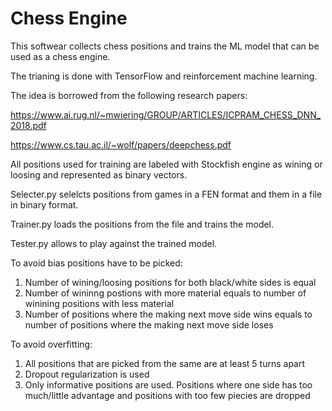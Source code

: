 # Chess Engine


This softwear collects chess positions and trains the ML model that can be used as a chess engine. 

The trianing is done with TensorFlow and reinforcement machine learning. 

The idea is borrowed from the following research papers:

https://www.ai.rug.nl/~mwiering/GROUP/ARTICLES/ICPRAM_CHESS_DNN_2018.pdf

https://www.cs.tau.ac.il/~wolf/papers/deepchess.pdf

All positions used for training are labeled with Stockfish engine as wining or loosing and represented as binary vectors.

Selecter.py selelcts positions from games in a FEN format and them in a file in binary format.

Trainer.py loads the positions from the file and trains the model.

Tester.py allows to play against the trained model. 
  
To avoid bias positions have to be picked:
1. Number of wining/loosing positions for both black/white sides is equal
2. Number of wininng postions with more material equals to number of winining positions with less material
3. Number of positions where the making next move side wins equals to number of positions where the making next move side loses

To avoid overfitting:
1. All positions that are picked from the same are at least 5 turns apart 
2. Dropout regularization is used
3. Only informative positions are used. Positions where one side has too much/little advantage and positions with too few piecies are dropped 
